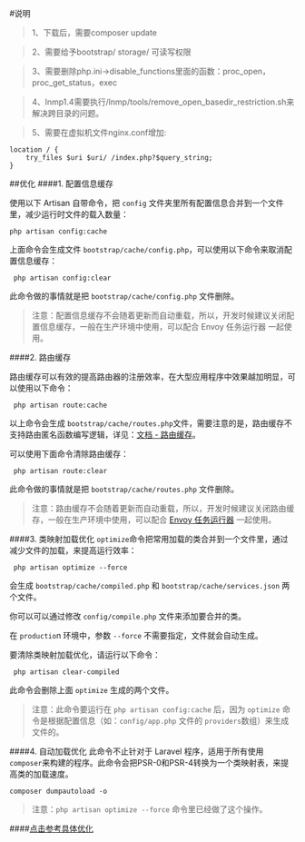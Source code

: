 #说明
>1、下载后，需要composer update

>2、需要给予bootstrap/ storage/ 可读写权限 

>3、需要删除php.ini->disable_functions里面的函数：proc_open，proc_get_status，exec

>4、lnmp1.4需要执行/lnmp/tools/remove_open_basedir_restriction.sh来解决跨目录的问题。

>5、需要在虚拟机文件nginx.conf增加:

    
    location / {
        try_files $uri $uri/ /index.php?$query_string;
    }
    
##优化
####1. 配置信息缓存

使用以下 Artisan 自带命令，把 `config` 文件夹里所有配置信息合并到一个文件里，减少运行时文件的载入数量：

    php artisan config:cache
    
 上面命令会生成文件 `bootstrap/cache/config.php`，可以使用以下命令来取消配置信息缓存：
 
     php artisan config:clear
     
 此命令做的事情就是把 `bootstrap/cache/config.php` 文件删除。
 
 >注意：配置信息缓存不会随着更新而自动重载，所以，开发时候建议关闭配置信息缓存，一般在生产环境中使用，可以配合 Envoy 任务运行器 一起使用。
 
 ####2. 路由缓存
 
 路由缓存可以有效的提高路由器的注册效率，在大型应用程序中效果越加明显，可以使用以下命令：
 
     php artisan route:cache
     
 以上命令会生成 `bootstrap/cache/routes.php`文件，需要注意的是，路由缓存不支持路由匿名函数编写逻辑，详见：[文档 - 路由缓存](https://doc.laravel-china.org/docs/5.1/controllers#%E8%B7%AF%E7%94%B1%E7%BC%93%E5%AD%98)。
 
 可以使用下面命令清除路由缓存：
 
     php artisan route:clear
     
 此命令做的事情就是把 `bootstrap/cache/routes.php` 文件删除。
 
 >注意：路由缓存不会随着更新而自动重载，所以，开发时候建议关闭路由缓存，一般在生产环境中使用，可以配合 [Envoy 任务运行器](https://doc.laravel-china.org/docs/5.1/envoy) 一起使用。
 
 ####3. 类映射加载优化
 `optimize`命令把常用加载的类合并到一个文件里，通过减少文件的加载，来提高运行效率：
 
     php artisan optimize --force
     
 会生成 `bootstrap/cache/compiled.php` 和 `bootstrap/cache/services.json` 两个文件。
 
 你可以可以通过修改 `config/compile.php` 文件来添加要合并的类。
 
 在 `productio`n 环境中，参数 `--force` 不需要指定，文件就会自动生成。
 
 要清除类映射加载优化，请运行以下命令：
 
     php artisan clear-compiled
     
 此命令会删除上面 `optimize` 生成的两个文件。
 
 >注意：此命令要运行在 `php artisan config:cache` 后，因为 `optimize` 命令是根据配置信息（如：`config/app.php` 文件的 `providers`数组）来生成文件的。
 
 ####4. 自动加载优化
 此命令不止针对于 Laravel 程序，适用于所有使用 `composer`来构建的程序。此命令会把PSR-0和PSR-4转换为一个类映射表，来提高类的加载速度。
 
    composer dumpautoload -o
    
 >注意：`php artisan optimize --force` 命令里已经做了这个操作。
 
 ####[点击参考具体优化](https://laravel-china.org/articles/2020/ten-laravel-5-program-optimization-techniques)

